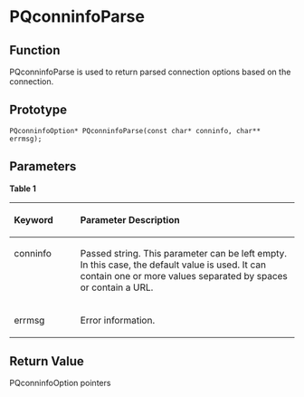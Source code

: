 # PQconninfoParse<a name="EN-US_TOPIC_0242380692"></a>

## Function<a name="en-us_topic_0059778058_sa9bd6e837fd4458199f7b677e876f4a9"></a>

PQconninfoParse is used to return parsed connection options based on the connection.

## Prototype<a name="en-us_topic_0059778058_s311ac101dcb74b3abb5b3d2ee9781c2c"></a>

```
PQconninfoOption* PQconninfoParse(const char* conninfo, char** errmsg);
```

## Parameters<a name="en-us_topic_0059778058_s3488a4902c544a86ae94d239d63e21a9"></a>

**Table  1** 

<a name="en-us_topic_0059778058_t753453111a55495490879cf0a4b36cf6"></a>
<table><thead align="left"><tr id="en-us_topic_0059778058_r91a64b4bccf441acbcb74615b079d506"><th class="cellrowborder" valign="top" width="23.27%" id="mcps1.2.3.1.1"><p id="en-us_topic_0059778058_a1cfb85f5e73d458d816d5f5b5e9538cd"><a name="en-us_topic_0059778058_a1cfb85f5e73d458d816d5f5b5e9538cd"></a><a name="en-us_topic_0059778058_a1cfb85f5e73d458d816d5f5b5e9538cd"></a><strong id="b0311922112210"><a name="b0311922112210"></a><a name="b0311922112210"></a>Keyword</strong></p>
</th>
<th class="cellrowborder" valign="top" width="76.73%" id="mcps1.2.3.1.2"><p id="en-us_topic_0059778058_a644b26f36c9f43c7976f5726d8459b5c"><a name="en-us_topic_0059778058_a644b26f36c9f43c7976f5726d8459b5c"></a><a name="en-us_topic_0059778058_a644b26f36c9f43c7976f5726d8459b5c"></a><strong id="b13468224226"><a name="b13468224226"></a><a name="b13468224226"></a>Parameter Description</strong></p>
</th>
</tr>
</thead>
<tbody><tr id="en-us_topic_0059778058_r0fe9aba8e62e47b6a77a6512e40e19bc"><td class="cellrowborder" valign="top" width="23.27%" headers="mcps1.2.3.1.1 "><p id="p39140488311"><a name="p39140488311"></a><a name="p39140488311"></a>conninfo</p>
</td>
<td class="cellrowborder" valign="top" width="76.73%" headers="mcps1.2.3.1.2 "><p id="p1443611019420"><a name="p1443611019420"></a><a name="p1443611019420"></a>Passed string. This parameter can be left empty. In this case, the default value is used. It can contain one or more values separated by spaces or contain a URL.</p>
</td>
</tr>
<tr id="row176011820351"><td class="cellrowborder" valign="top" width="23.27%" headers="mcps1.2.3.1.1 "><p id="p19428752113116"><a name="p19428752113116"></a><a name="p19428752113116"></a>errmsg</p>
</td>
<td class="cellrowborder" valign="top" width="76.73%" headers="mcps1.2.3.1.2 "><p id="p16413301421"><a name="p16413301421"></a><a name="p16413301421"></a>Error information.</p>
</td>
</tr>
</tbody>
</table>

## Return Value<a name="en-us_topic_0059778058_s8136c512ac4e4481a73d8640d73d26d2"></a>

PQconninfoOption pointers

